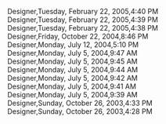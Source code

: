 ﻿Designer,Tuesday, February 22, 2005,4:40 PM  Designer,Tuesday, February 22, 2005,4:39 PM  Designer,Tuesday, February 22, 2005,4:38 PM  Designer,Friday, October 22, 2004,8:46 PM  Designer,Monday, July 12, 2004,5:10 PM  Designer,Monday, July 5, 2004,9:47 AM  Designer,Monday, July 5, 2004,9:45 AM  Designer,Monday, July 5, 2004,9:44 AM  Designer,Monday, July 5, 2004,9:42 AM  Designer,Monday, July 5, 2004,9:41 AM  Designer,Monday, July 5, 2004,9:39 AM  Designer,Sunday, October 26, 2003,4:33 PM  Designer,Sunday, October 26, 2003,4:28 PM